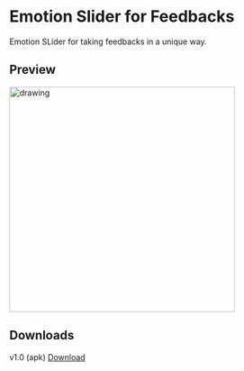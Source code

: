 # Emotion Slider for Feedbacks

Emotion SLider for taking feedbacks in a unique way.

## Preview

<img src="preview.gif" alt="drawing" width="400"/>

## Downloads
v1.0 (apk) [Download](https://github.com/henaylakhwani/Emotions-Slider/releases/download/1.0/EmotionSlider.apk)